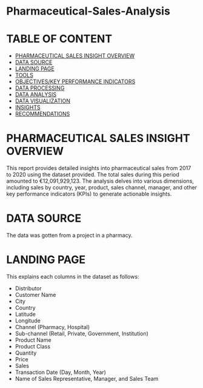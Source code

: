 # Pharmaceutical-Sales-Analysis
# TABLE OF CONTENT
- [PHARMACEUTICAL SALES INSIGHT OVERVIEW](#pharmaceutical-sales-insight-overview)
- [DATA SOURCE](#data-source)
- [LANDING PAGE](#landing-page)
- [TOOLS](#tools)
- [OBJECTIVES/KEY PERFORMANCE INDICATORS](#objectives-/-key-performance-indicators)
- [DATA PROCESSING](#data-processing)
- [DATA ANALYSIS](#data-analysis)
- [DATA VISUALIZATION](#data-visualization)
- [INSIGHTS](#insights)
- [RECOMMENDATIONS](#recommendations)

# PHARMACEUTICAL SALES INSIGHT OVERVIEW
This report provides detailed insights into pharmaceutical sales from 2017 to 2020 using the dataset provided. The total sales during this period amounted to €12,091,929,123. The analysis delves into various dimensions, including sales by country, year, product, sales channel, manager, and other key performance indicators (KPIs) to generate actionable insights.

# DATA SOURCE 
The data was gotten from a project in a pharmacy.

# LANDING PAGE
This explains each columns in the dataset as follows:
* Distributor 
* Customer Name
* City
* Country
* Latitude
* Longitude 
* Channel (Pharmacy, Hospital)
* Sub-channel (Retail, Private, Government, Institution) 
* Product Name
* Product Class 
* Quantity
* Price
* Sales 
* Transaction Date (Day, Month, Year) 
* Name of Sales Representative, Manager, and Sales Team
